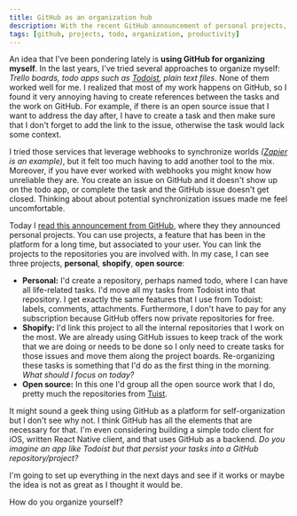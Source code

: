 ```yaml
---
title: GitHub as an organization hub
description: With the recent GitHub announcement of personal projects, I'm considering using GitHub as a todo platform where I can not only keep track of work-related tasks, but also personal ones. In this brief blog post I talk about how I used to organize myself, and why I think GitHub projects might suit my needs well.
tags: [github, projects, todo, organization, productivity]
---
```


An idea that I've been pondering lately is **using GitHub for organizing myself**. In the last years, I've tried several approaches to organize myself: _Trello boards, todo apps such as [Todoist](https://todoist.com), plain text files_. None of them worked well for me. I realized that most of my work happens on GitHub, so I found it very annoying having to create references between the tasks and the work on GitHub. For example, if there is an open source issue that I want to address the day after, I have to create a task and then make sure that I don't forget to add the link to the issue, otherwise the task would lack some context.

I tried those services that leverage webhooks to synchronize worlds _([Zapier](https://zapier.com) is an example)_, but it felt too much having to add another tool to the mix. Moreover, if you have ever worked with webhooks you might know how unreliable they are. You create an issue on GitHub and it doesn't show up on the todo app, or complete the task and the GitHub issue doesn't get closed. Thinking about about potential synchronization issues made me feel uncomfortable.

Today I [read this announcement from GitHub](https://github.blog/2019-02-07-user-owned-projects-your-personal-workspace/), where they they announced personal projects. You can use projects, a feature that has been in the platform for a long time, but associated to your user. You can link the projects to the repositories you are involved with. In my case, I can see three projects, **personal**, **shopify**, **open source**:

- **Personal:** I'd create a repository, perhaps named todo, where I can have all life-related tasks. I'd move all my tasks from Todoist into that repository. I get exactly the same features that I use from Todoist: labels, comments, attachments. Furthermore, I don't have to pay for any subscription because GitHub offers now private repositories for free.
- **Shopify:** I'd link this project to all the internal repositories that I work on the most. We are already using GitHub issues to keep track of the work that we are doing or needs to be done so I only need to create tasks for those issues and move them along the project boards. Re-organizing these tasks is something that I'd do as the first thing in the morning. _What should I focus on today?_
- **Open source:** In this one I'd group all the open source work that I do, pretty much the repositories from [Tuist](https://github.com/tuist).

It might sound a geek thing using GitHub as a platform for self-organization but I don't see why not. I think GitHub has all the elements that are necessary for that. I'm even considering building a simple todo client for iOS, written React Native client, and that uses GitHub as a backend. _Do you imagine an app like Todoist but that persist your tasks into a GitHub repository/project?_

I'm going to set up everything in the next days and see if it works or maybe the idea is not as great as I thought it would be.

How do you organize yourself?
